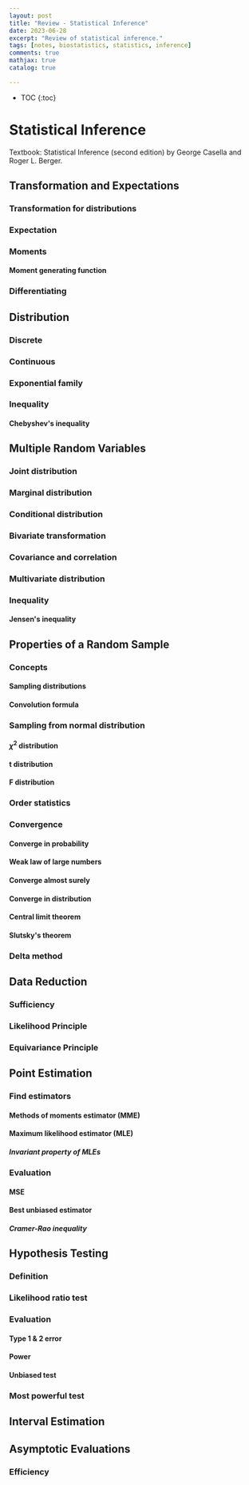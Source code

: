 ```yaml
---
layout: post
title: "Review - Statistical Inference"
date: 2023-06-28
excerpt: "Review of statistical inference."
tags: [notes, biostatistics, statistics, inference]
comments: true
mathjax: true
catalog: true

---
```



* TOC
{:toc}



# Statistical Inference

Textbook: Statistical Inference (second edition) by George Casella and Roger L. Berger.



## Transformation and Expectations

### Transformation for distributions

### Expectation

### Moments

#### Moment generating function

### Differentiating





## Distribution

### Discrete

### Continuous

### Exponential family

### Inequality

#### Chebyshev's inequality



### 



## Multiple Random Variables

### Joint distribution

### Marginal distribution

### Conditional distribution

### Bivariate transformation

### Covariance and correlation

### Multivariate distribution

### Inequality

#### Jensen's inequality





## Properties of a Random Sample

### Concepts

#### Sampling distributions

#### Convolution formula



### Sampling from normal distribution

#### $\chi^2$ distribution

#### t distribution

#### F distribution



### Order statistics



### Convergence

#### Converge in probability

#### Weak law of large numbers

#### Converge almost surely

#### Converge in distribution

#### Central limit theorem

#### Slutsky's theorem



### Delta method





## Data Reduction

### Sufficiency

### Likelihood Principle

### Equivariance Principle





## Point Estimation

### Find estimators

#### Methods of moments estimator (MME)

#### Maximum likelihood estimator (MLE)

##### Invariant property of MLEs

### Evaluation

#### MSE

#### Best unbiased estimator

##### Cramer-Rao inequality





## Hypothesis Testing

### Definition

### Likelihood ratio test

### Evaluation

#### Type 1 & 2 error

#### Power

#### Unbiased test

### Most powerful test





## Interval Estimation





## Asymptotic Evaluations

### Efficiency

